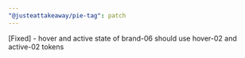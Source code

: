 ```yaml
---
"@justeattakeaway/pie-tag": patch
---
```


[Fixed] - hover and active state of brand-06 should use hover-02 and active-02 tokens

